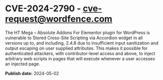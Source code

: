 # CVE-2024-2790 - cve-request@wordfence.com

The HT Mega – Absolute Addons For Elementor plugin for WordPress is vulnerable to Stored Cross-Site Scripting via Accordion widget in all versions up to, and including, 2.4.8 due to insufficient input sanitization and output escaping on user supplied attributes. This makes it possible for authenticated attackers, with contributor-level access and above, to inject arbitrary web scripts in pages that will execute whenever a user accesses an injected page.

**Publish date:** 2024-05-02
